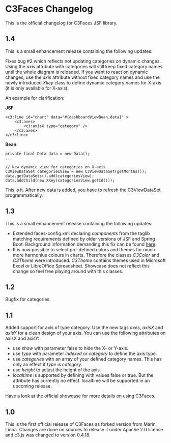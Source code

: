 # C3Faces Changelog
This is the official changelog for C3Faces JSF library.

## 1.4
This is a small enhancement release containing the following updates:

Fixes bug #2 which reflects not updating categories on dynamic changes.
Using the _axis_ attribute with categories will still keep fixed category names
until the whole diagram is reloaded.
If you want to react on dynamic changes, use the _axis_ attribute without
fixed category names and use the newly introduced _Xkey_ class to define
dynamic category names for X-axis (it is only available for X-axis).

An example for clarification:

**JSF**:

```
<c3:line id="chart" data="#{dashboardViewBean.data}" >
	<c3:axes>
		<c3:axisX type="category" />
	</c3:axes>
</c3:line>
```

**Bean**:

```
private final Data data = new Data();
...

// New dynamic view for categories on X-axis
C3ViewDataSet categoriesView = new C3ViewDataSet(getMonths());
data.getDataSets().add(categoriesView);
data.addChild(new XKey(categoriesView.getId()));
```

This is it. After new data is added, you have to refresh the C3ViewDataSet
programmatically.

## 1.3
This is a small enhancement release containing the following updates:

- Extended faces-config.xml declaring _components_ from the taglib matching
requirements defined by older versions of JSF and Spring Boot. Background
information demanding this fix can be found
[here](https://docs.oracle.com/cd/E19575-01/819-3669/bnawo/index.html).
- It is now possible to select pre-defined colors and themes for much
more harmonius colours in charts. Therefore the classes _C3Color_ and
_C3Theme_ were introduced. _C3Theme_ contains themes used in Microsoft Excel
or LibreOffice Spreadsheet. Showcase does not reflect this change so feel free
playing around with this classes.

## 1.2
Bugfix for categories

## 1.1
Added support for axis of type category. Use the new tags _axes_, _axisX_ and _axisY_ for
a clean design of your axis. You can use the following attributes on axisX and axisY:

- use _show_ with parameter false to hide the X- or Y-axis.
- use _type_ with parameter _indexed_ or _category_ to define the axis type.
- use _categories_ with an array of your defined category names. This has only an effect if _type_ is _category_.
- use _height_ to adjust the height of the axis.
- _localtime_ is supported by defining with values false or true. But the attribute has currently no effect.
localtime will be supported in an upcoming release.

Have a look at the official [showcase](http://c3faces.kivio.org) for more details on using C3Faces.

## 1.0
This is the first official release of C3Faces as forked version from Marin Linha.
Changes are done on sources to release it under Apache 2.0 license and c3.js was
changed to version 0.4.18.
